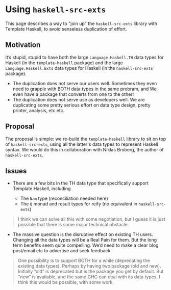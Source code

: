 # Using `haskell-src-exts`


This page describes a way to "join up" the `haskell-src-exts` library with Template Haskell, to avoid senseless duplication of effort.

## Motivation


It’s stupid, stupid to have both the large `Language.Haskell.TH` data types for Haskell (in the `template-haskell` package) and the large `Language.Haskell.Exts` data types for Haskell (in the `haskell-src-exts` package). 

- The duplication does not serve our users well.  Sometimes they even need to grapple with BOTH data types in the same probram, and We even have a package that converts from one to the other!
- The duplication does not serve use as developers well. We are duplicating some pretty serious effort on data type design, pretty printer, analysis, etc etc.


              


## Proposal


The proposal is simple: we re-build the `template-haskell` library to sit on top of `haskell-src-exts`, using all the latter's data types to represent Haskell syntax.  We would do this in collaboration with Niklas Broberg, the author of `haskell-src-exts`.

## Issues

- There are a few bits in the TH data type that specifically support Template Haskell, including

  - The `Nam` type (reconciliation needed here)
  - The `Q` monad and result types for reify (no equivalent in `haskell-src-exts`)

>
>
> I think we can solve all this with some negotiation, but I guess it is just possible that there is some major technical obstacle.
>
>

- The massive question is the disruptive effect on existing TH users.  Changing all the data types will be a Real Pain for them.  But the long term benefits seem quite compelling.  We’d need to make a clear blog post/email etc to advertise and seek feedback.

>
>
> One possibility is to support BOTH for a while (deprecating the existing data types).  Perhaps by having two package (old and new). Initially “old” is deprecated but is the package you get by default.  But “new” is available, and the same GHC can deal with its data types.  I think this would be possible, with some work.
>
>

